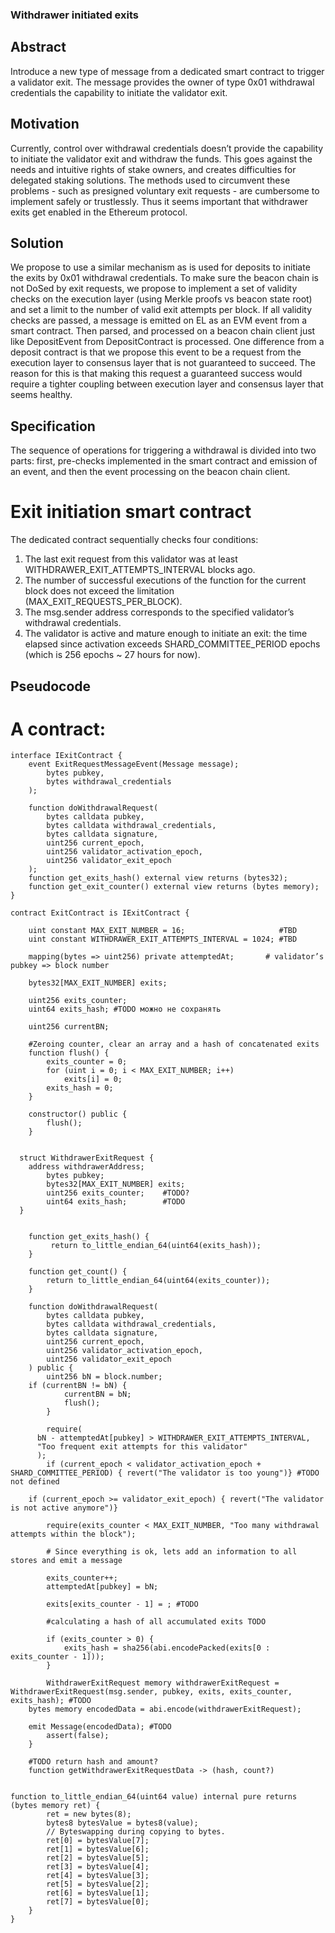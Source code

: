 ### Withdrawer initiated exits

## Abstract
Introduce a new type of message from a dedicated smart contract to trigger a validator exit. The message provides the owner of type 0x01 withdrawal credentials the capability to initiate the validator exit.

## Motivation
Currently, control over withdrawal credentials doesn’t provide the capability to initiate the validator exit and withdraw the funds. This goes against the needs and intuitive rights of stake owners, and creates difficulties for delegated staking solutions. The methods used to circumvent these problems - such as presigned voluntary exit requests - are cumbersome to implement safely or trustlessly. Thus it seems important that withdrawer exits get enabled in the Ethereum protocol.


## Solution
We propose to use a similar mechanism as is used for deposits to initiate the exits by 0x01 withdrawal credentials. To make sure the beacon chain is not DoSed by exit requests, we propose to implement a set of validity checks on the execution layer (using Merkle proofs vs beacon state root) and set a limit to the number of valid exit attempts per block. If all validity checks are passed, a message is emitted on EL as an EVM event from a smart contract. Then parsed, and processed on a beacon chain client just like DepositEvent from DepositContract is processed.
One difference from a deposit contract is that we propose this event to be a request from the execution layer to consensus layer that is not guaranteed to succeed. The reason for this is that making this request a guaranteed success would require a tighter coupling between execution layer and consensus layer that seems healthy.

## Specification 
The sequence of operations for triggering a withdrawal is divided into two parts: first, pre-checks implemented in the smart contract and emission of an event, and then the event processing on the beacon chain client.

# Exit initiation smart contract

The dedicated contract sequentially checks four conditions:
1. The last exit request from this validator was at least WITHDRAWER_EXIT_ATTEMPTS_INTERVAL blocks ago.
2. The number of successful executions of the function for the current block does not exceed the limitation (MAX_EXIT_REQUESTS_PER_BLOCK).
3. The msg.sender address corresponds to the specified validator’s withdrawal credentials.
4. The validator is active and mature enough to initiate an exit: the time elapsed since activation exceeds SHARD_COMMITTEE_PERIOD epochs (which is 256 epochs ~ 27 hours for now).



## Pseudocode

# A contract:
```solidity
interface IExitContract {
    event ExitRequestMessageEvent(Message message);
        bytes pubkey,
        bytes withdrawal_credentials
    );

    function doWithdrawalRequest(
        bytes calldata pubkey,
        bytes calldata withdrawal_credentials,
        bytes calldata signature,
        uint256 current_epoch, 
        uint256 validator_activation_epoch, 
        uint256 validator_exit_epoch  
    );
    function get_exits_hash() external view returns (bytes32);
    function get_exit_counter() external view returns (bytes memory);
}

contract ExitContract is IExitContract {
    
    uint constant MAX_EXIT_NUMBER = 16;                     #TBD
    uint constant WITHDRAWER_EXIT_ATTEMPTS_INTERVAL = 1024; #TBD
   
    mapping(bytes => uint256) private attemptedAt;       # validator’s pubkey => block number
    
    bytes32[MAX_EXIT_NUMBER] exits;

    uint256 exits_counter;
    uint64 exits_hash; #TODO можно не сохранять 
    
    uint256 currentBN;

    #Zeroing counter, clear an array and a hash of concatenated exits
    function flush() {
        exits_counter = 0;    
        for (uint i = 0; i < MAX_EXIT_NUMBER; i++)
            exits[i] = 0;
        exits_hash = 0; 
    }

    constructor() public {
        flush();
    }


  struct WithdrawerExitRequest {
    address withdrawerAddress;
        bytes pubkey;
        bytes32[MAX_EXIT_NUMBER] exits;
        uint256 exits_counter;    #TODO?
        uint64 exits_hash;        #TODO
  }


    function get_exits_hash() {
         return to_little_endian_64(uint64(exits_hash));
    }

    function get_count() {
        return to_little_endian_64(uint64(exits_counter));
    }

    function doWithdrawalRequest(
        bytes calldata pubkey,
        bytes calldata withdrawal_credentials,
        bytes calldata signature,
        uint256 current_epoch, 
        uint256 validator_activation_epoch, 
        uint256 validator_exit_epoch  
    ) public {
        uint256 bN = block.number;
    if (currentBN != bN) {
            currentBN = bN;
            flush();
        }

        require(
      bN - attemptedAt[pubkey] > WITHDRAWER_EXIT_ATTEMPTS_INTERVAL,
      "Too frequent exit attempts for this validator"
      );
        if (current_epoch < validator_activation_epoch + SHARD_COMMITTEE_PERIOD) { revert("The validator is too young")} #TODO not defined

    if (current_epoch >= validator_exit_epoch) { revert("The validator is not active anymore")}

        require(exits_counter < MAX_EXIT_NUMBER, "Too many withdrawal attempts within the block");

        # Since everything is ok, lets add an information to all stores and emit a message
        
        exits_counter++;
        attemptedAt[pubkey] = bN;
        
        exits[exits_counter - 1] = ; #TODO
        
        #calculating a hash of all accumulated exits TODO

        if (exits_counter > 0) {
            exits_hash = sha256(abi.encodePacked(exits[0 : exits_counter - 1]));
        }
        
        WithdrawerExitRequest memory withdrawerExitRequest = WithdrawerExitRequest(msg.sender, pubkey, exits, exits_counter, exits_hash); #TODO
    bytes memory encodedData = abi.encode(withdrawerExitRequest);
    
    emit Message(encodedData); #TODO
        assert(false);
    }

    #TODO return hash and amount?
    function getWithdrawerExitRequestData -> (hash, count?)


function to_little_endian_64(uint64 value) internal pure returns (bytes memory ret) {
        ret = new bytes(8);
        bytes8 bytesValue = bytes8(value);
        // Byteswapping during copying to bytes.
        ret[0] = bytesValue[7];
        ret[1] = bytesValue[6];
        ret[2] = bytesValue[5];
        ret[3] = bytesValue[4];
        ret[4] = bytesValue[3];
        ret[5] = bytesValue[2];
        ret[6] = bytesValue[1];
        ret[7] = bytesValue[0];
    }
}

```
